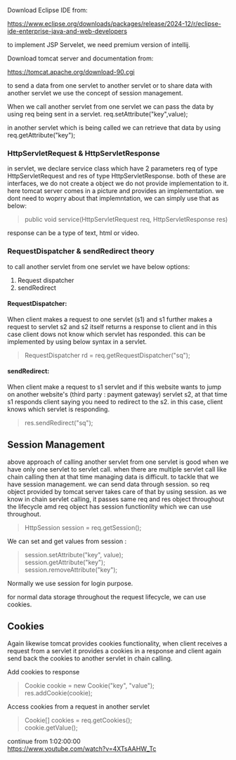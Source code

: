 
Download Eclipse IDE from:

https://www.eclipse.org/downloads/packages/release/2024-12/r/eclipse-ide-enterprise-java-and-web-developers


to implement JSP Servelet, we need premium version of intellij.


Download tomcat server and documentation from:

https://tomcat.apache.org/download-90.cgi





to send a data from one servlet to another servlet or to share data with another servlet we use the concept of session management.

When we call another servlet from one servlet we can pass the data by using req being sent in a servlet.
req.setAttribute("key",value);

in another servlet which is being called we can retrieve that data by using
req.getAttribute("key");


### HttpServletRequest & HttpServletResponse

in servlet, we declare service class which have 2 parameters req of type HttpServletRequest and res of type HttpServletResponse.
both of these are interfaces, we do not create a object we do not provide implementation to it. here tomcat server comes in a picture and provides an implementation. we dont need to woprry about that implemntation, we can simply use that as below:

> 	public void service(HttpServletRequest req, HttpServletResponse res)

response can be a type of text, html or video.


### RequestDispatcher & sendRedirect theory

to call another servlet from one servlet we have below options:

1. Request dispatcher
2. sendRedirect


#### RequestDispatcher:
When client makes a request to one servlet (s1) and s1 further makes a request to servlet s2 and s2 itself returns a response to client and in this case client dows not know which servlet has responded.
this can be implemented by using below syntax in a servlet.
> RequestDispatcher rd = req.getRequestDispatcher("sq");

#### sendRedirect:
When client make a request to s1 servlet and if this website wants to jump on another website's (third party : payment gateway) servlet s2, at that time s1 responds client saying you need to redirect to the s2.
in this case, client knows which servlet is responding.
> res.sendRedirect("sq");


## Session Management
above approach of calling another servlet from one servlet is good when we have only one servlet to servlet call.
when there are multiple servlet call like chain calling then at that time managing data is difficult. to tackle that we have session management. we can send data through session.
so req object provided by tomcat server takes care of that by using session.
as we know in chain servlet calling, it passes same req and res object throughout the lifecycle amd req object has session functionlity which we can use throughout.

> HttpSession session = req.getSession();

We can set and get values from session :
> session.setAttribute("key", value);\
> session.getAttribute("key");\
> session.removeAttribute("key");

Normally we use session for login purpose.

for normal data storage throughout the request lifecycle, we can use cookies.
 
## Cookies
Again likewise tomcat provides cookies functionality, when client receives a request from a servlet it provides a cookies in a response and client again send back the cookies to another servlet in chain calling.


Add cookies to response
> Cookie cookie = new Cookie("key", "value");\
> res.addCookie(cookie);

Access cookies from a request in another servlet
> Cookie[] cookies = req.getCookies();\
> cookie.getValue();


continue from 1:02:00:00\
https://www.youtube.com/watch?v=4XTsAAHW_Tc
